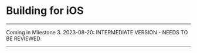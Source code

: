 # Building for iOS

---

Coming in Milestone 3. 2023-08-20: INTERMEDIATE VERSION - NEEDS TO BE REVIEWED.

---
